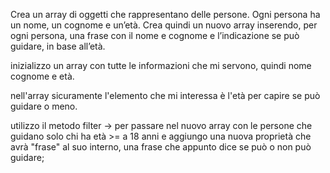 Crea un array di oggetti che rappresentano delle persone.
Ogni persona ha un nome, un cognome e un’età.
Crea quindi un nuovo array inserendo, per ogni persona, una frase con il nome e cognome e l’indicazione se può guidare, in base all’età.

inizializzo un array con tutte le informazioni che mi servono, quindi nome cognome e età.

nell'array sicuramente l'elemento che mi interessa è l'età per capire se può guidare o meno.

utilizzo il metodo filter -> per passare nel nuovo array con le persone che guidano solo chi ha età >= a 18 anni e aggiungo una nuova proprietà che avrà "frase" al suo interno, una frase che appunto dice se può o non può guidare;